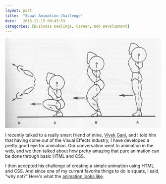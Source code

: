 ```yaml
---
layout: post
title:  "Squat Animation Challenge"
date:   2013-12-15 00:43:59
categories: [Business Dealings, Career, Web Development]
---
```



<img src="/assets/squats.jpg"  style="display: block; margin: auto;" width=""/>



I recently talked to a really smart friend of mine, [Vivek Gani](http://www.vivekgani.com/bio), and I told him that having come out of the Visual Effects industry, I have developed a pretty good eye for animation.  Our conversation went to animation in the web, and we then talked about how pretty amazing that pure animation can be done through basic HTML and CSS.


I then accepted his challenge of creating a simple animation using HTML and CSS.  And since one of my current favorite things to do is squats, I said, "why not?"  Here's what the [animation looks like](http://codepen.io/antocode/pen/imjkD).